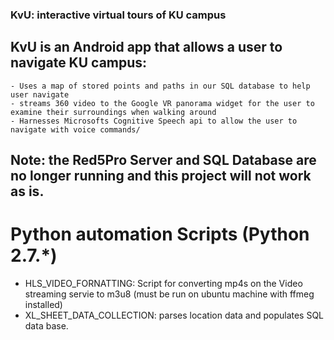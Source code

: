 ### KvU: interactive virtual tours of KU campus
## KvU is an Android app that allows a user to navigate KU campus:
    - Uses a map of stored points and paths in our SQL database to help user navigate
    - streams 360 video to the Google VR panorama widget for the user to examine their surroundings when walking around
    - Harnesses Microsofts Cognitive Speech api to allow the user to navigate with voice commands/

## Note: the Red5Pro Server and SQL Database are no longer running and this project will not work as is.
# Python automation Scripts (Python 2.7.*)
- HLS_VIDEO_FORNATTING: Script for converting mp4s on the Video streaming servie to m3u8 (must be run on ubuntu machine with ffmeg installed)
- XL_SHEET_DATA_COLLECTION: parses location data and populates SQL data base. 

